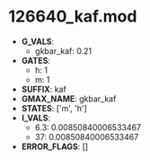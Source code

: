 # 126640_kaf.mod

- **G_VALS**:
  - gkbar_kaf: 0.21
- **GATES**:
  - h: 1
  - m: 1
- **SUFFIX**: kaf
- **GMAX_NAME**: gkbar_kaf
- **STATES**: ['m', 'h']
- **I_VALS**:
  - 6.3: 0.00850840006533467
  - 37: 0.00850840006533467
- **ERROR_FLAGS**: []
